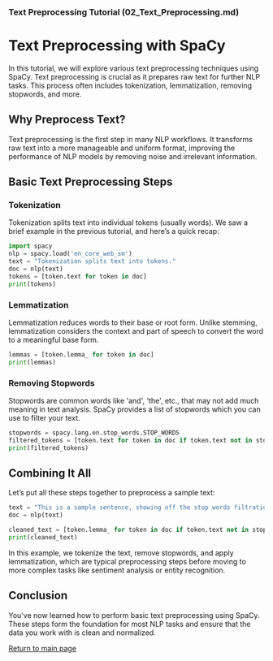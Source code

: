 ### Text Preprocessing Tutorial (02_Text_Preprocessing.md)

# Text Preprocessing with SpaCy

In this tutorial, we will explore various text preprocessing techniques using SpaCy. Text preprocessing is crucial as it prepares raw text for further NLP tasks. This process often includes tokenization, lemmatization, removing stopwords, and more.

## Why Preprocess Text?

Text preprocessing is the first step in many NLP workflows. It transforms raw text into a more manageable and uniform format, improving the performance of NLP models by removing noise and irrelevant information.

## Basic Text Preprocessing Steps

### Tokenization

Tokenization splits text into individual tokens (usually words). We saw a brief example in the previous tutorial, and here’s a quick recap:

```python
import spacy
nlp = spacy.load('en_core_web_sm')
text = "Tokenization splits text into tokens."
doc = nlp(text)
tokens = [token.text for token in doc]
print(tokens)
```

### Lemmatization

Lemmatization reduces words to their base or root form. Unlike stemming, lemmatization considers the context and part of speech to convert the word to a meaningful base form.

```python
lemmas = [token.lemma_ for token in doc]
print(lemmas)
```

### Removing Stopwords

Stopwords are common words like 'and', 'the', etc., that may not add much meaning in text analysis. SpaCy provides a list of stopwords which you can use to filter your text.

```python
stopwords = spacy.lang.en.stop_words.STOP_WORDS
filtered_tokens = [token.text for token in doc if token.text not in stopwords]
print(filtered_tokens)
```

## Combining It All

Let’s put all these steps together to preprocess a sample text:

```python
text = "This is a sample sentence, showing off the stop words filtration."
doc = nlp(text)

cleaned_text = [token.lemma_ for token in doc if token.text not in stopwords]
print(cleaned_text)
```

In this example, we tokenize the text, remove stopwords, and apply lemmatization, which are typical preprocessing steps before moving to more complex tasks like sentiment analysis or entity recognition.

## Conclusion

You've now learned how to perform basic text preprocessing using SpaCy. These steps form the foundation for most NLP tasks and ensure that the data you work with is clean and normalized.

[Return to main page](../README.md)
```
